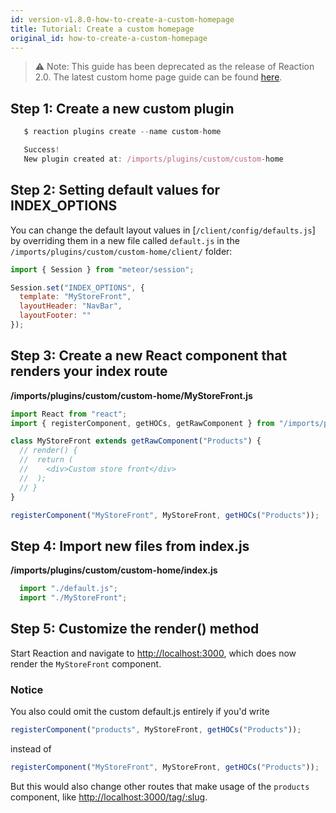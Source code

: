 ```yaml
---
id: version-v1.8.0-how-to-create-a-custom-homepage
title: Tutorial: Create a custom homepage
original_id: how-to-create-a-custom-homepage
---
```


> ⚠️ Note: This guide has been deprecated as the release of Reaction 2.0. The latest custom home page guide can be found [here](https://docs.demandcluster.com/docs/swag-shop-5).

## Step 1: Create a new custom plugin

```js
   $ reaction plugins create --name custom-home

   Success!
   New plugin created at: /imports/plugins/custom/custom-home
```

## Step 2: Setting default values for INDEX_OPTIONS

You can change the default layout values in [`/client/config/defaults.js`] by overriding them in a new file called `default.js` in the `/imports/plugins/custom/custom-home/client/` folder:

```js
import { Session } from "meteor/session";

Session.set("INDEX_OPTIONS", {
  template: "MyStoreFront",
  layoutHeader: "NavBar",
  layoutFooter: ""
});
```

## Step 3: Create a new React component that renders your index route

**/imports/plugins/custom/custom-home/MyStoreFront.js**
```js
import React from "react";
import { registerComponent, getHOCs, getRawComponent } from "/imports/plugins/core/components/lib";

class MyStoreFront extends getRawComponent("Products") {
  // render() {
  //  return (
  //    <div>Custom store front</div>
  //  );
  // }
}

registerComponent("MyStoreFront", MyStoreFront, getHOCs("Products"));
```

## Step 4: Import new files from index.js
**/imports/plugins/custom/custom-home/index.js**
```js
  import "./default.js";
  import "./MyStoreFront";
```

## Step 5: Customize the render() method

Start Reaction and navigate to <http://localhost:3000>, which does now render the `MyStoreFront` component.

### Notice

You also could omit the custom default.js entirely if you'd write

```js
registerComponent("products", MyStoreFront, getHOCs("Products"));
```

instead of

```js
registerComponent("MyStoreFront", MyStoreFront, getHOCs("Products"));
```

But this would also change other routes that make usage of the `products`
component, like <http://localhost:3000/tag/:slug>.
